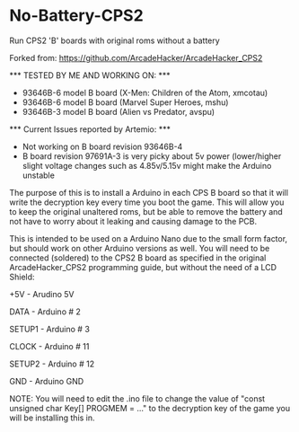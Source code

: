 # No-Battery-CPS2
Run CPS2 'B' boards with original roms without a battery

Forked from: https://github.com/ArcadeHacker/ArcadeHacker_CPS2

*** TESTED BY ME AND WORKING ON: ***
* 93646B-6 model B board (X-Men: Children of the Atom, xmcotau)
* 93646B-6 model B board (Marvel Super Heroes, mshu)
* 93646B-3 model B board (Alien vs Predator, avspu)

*** Current Issues reported by Artemio: ***
* Not working on B board revision 93646B-4
* B board revision 97691A-3 is very picky about 5v power (lower/higher slight voltage changes such as 4.85v/5.15v might make the Arduino unstable

The purpose of this is to install a Arduino in each CPS B board so that it will write the decryption key every time you boot the game. This will allow you to keep the original unaltered roms, but be able to remove the battery and not have to worry about it leaking and causing damage to the PCB.

This is intended to be used on a Arduino Nano due to the small form factor, but should work on other Arduino versions as well. You will need to be connected (soldered) to the CPS2 B board as specified in the original ArcadeHacker_CPS2 programming guide, but without the need of a LCD Shield:

+5V     - Arudino 5V

DATA    - Arduino # 2

SETUP1  - Arduino # 3

CLOCK   - Arduino # 11

SETUP2  - Arduino # 12

GND     - Arduino GND

NOTE: You will need to edit the .ino file to change the value of "const unsigned char Key[] PROGMEM = ..." to the decryption key of the game you will be installing this in.
